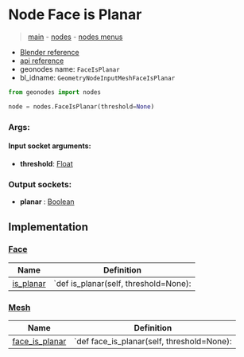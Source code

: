 # Node Face is Planar

> [main](../structure.md) - [nodes](nodes.md) - [nodes menus](nodes_menus.md)

- [Blender reference](https://docs.blender.org/manual/en/latest/modeling/geometry_nodes/mesh/face_is_planar.html)
- [api reference](https://docs.blender.org/api/current/bpy.types.GeometryNodeInputMeshFaceIsPlanar.html)
- geonodes name: `FaceIsPlanar`
- bl_idname: `GeometryNodeInputMeshFaceIsPlanar`

```python
from geonodes import nodes

node = nodes.FaceIsPlanar(threshold=None)
```

### Args:

#### Input socket arguments:

- **threshold**: [Float](Float.md)

### Output sockets:

- **planar** : [Boolean](Boolean.md)

## Implementation

### [Face](Face.md)

| Name | Definition |
|------|------------|
 | [is_planar](Face.md#is_planar) | `def is_planar(self, threshold=None): |

### [Mesh](Mesh.md)

| Name | Definition |
|------|------------|
 | [face_is_planar](Mesh.md#face_is_planar) | `def face_is_planar(self, threshold=None): |

